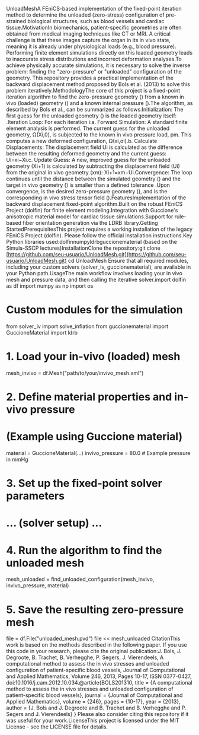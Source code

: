 UnloadMeshA FEniCS-based implementation of the fixed-point iteration method to determine the unloaded (zero-stress) configuration of pre-strained biological structures, such as blood vessels and cardiac tissue.MotivationIn biomechanics, patient-specific geometries are often obtained from medical imaging techniques like CT or MRI. A critical challenge is that these images capture the organ in its in vivo state, meaning it is already under physiological loads (e.g., blood pressure). Performing finite element simulations directly on this loaded geometry leads to inaccurate stress distributions and incorrect deformation analyses.To achieve physically accurate simulations, it is necessary to solve the inverse problem: finding the "zero-pressure" or "unloaded" configuration of the geometry. This repository provides a practical implementation of the backward displacement method proposed by Bols et al. (2013) to solve this problem iteratively.MethodologyThe core of this project is a fixed-point iteration algorithm to find the zero-pressure geometry () from a known in vivo (loaded) geometry () and a known internal pressure ().The algorithm, as described by Bols et al., can be summarized as follows:Initialization: The first guess for the unloaded geometry () is the loaded geometry itself: .Iteration Loop: For each iteration i:a. Forward Simulation: A standard finite element analysis is performed. The current guess for the unloaded geometry, Ω(Xi,0), is subjected to the known in vivo pressure load, pm​. This computes a new deformed configuration, Ω(xi,σi).b. Calculate Displacements: The displacement field Ui is calculated as the difference between the resulting deformed geometry and the current guess: Ui=xi−Xi.c. Update Guess: A new, improved guess for the unloaded geometry (Xi+1) is calculated by subtracting the displacement field (Ui) from the original in vivo geometry (xm​): Xi+1=xm​−Ui.Convergence: The loop continues until the distance between the simulated geometry () and the target in vivo geometry () is smaller than a defined tolerance .Upon convergence,  is the desired zero-pressure geometry (), and  is the corresponding in vivo stress tensor field ().FeaturesImplementation of the backward displacement fixed-point algorithm.Built on the robust FEniCS Project (dolfin) for finite element modeling.Integration with Guccione's anisotropic material model for cardiac tissue simulations.Support for rule-based fiber orientation generation via the LDRB library.Getting StartedPrerequisitesThis project requires a working installation of the legacy FEniCS Project (dolfin). Please follow the official installation instructions.Key Python libraries used:dolfinnumpyldrbguccionematerial (based on the Simula-SSCP lectures)InstallationClone the repository:git clone [https://github.com/seu-usuario/UnloadMesh.git](https://github.com/seu-usuario/UnloadMesh.git)
cd UnloadMesh
Ensure that all required modules, including your custom solvers (solver_lv, guccionematerial), are available in your Python path.UsageThe main workflow involves loading your in vivo mesh and pressure data, and then calling the iterative solver.import dolfin as df
import numpy as np
import os

# Custom modules for the simulation
from solver_lv import solve_inflation
from guccionematerial import GuccioneMaterial
import ldrb

# 1. Load your in-vivo (loaded) mesh
mesh_invivo = df.Mesh("path/to/your/invivo_mesh.xml")

# 2. Define material properties and in-vivo pressure
# (Example using Guccione material)
material = GuccioneMaterial(...)
invivo_pressure = 80.0  # Example pressure in mmHg

# 3. Set up the fixed-point solver parameters
# ... (solver setup) ...

# 4. Run the algorithm to find the unloaded mesh
mesh_unloaded = find_unloaded_configuration(mesh_invivo, invivo_pressure, material)

# 5. Save the resulting zero-pressure mesh
file = df.File("unloaded_mesh.pvd")
file << mesh_unloaded
CitationThis work is based on the methods described in the following paper. If you use this code in your research, please cite the original publication:J. Bols, J. Degroote, B. Trachet, B. Verhegghe, P. Segers, J. Vierendeels, A computational method to assess the in vivo stresses and unloaded configuration of patient-specific blood vessels, Journal of Computational and Applied Mathematics, Volume 246, 2013, Pages 10-17, ISSN 0377-0427, doi:10.1016/j.cam.2012.10.034.@article{BOLS201310,
  title = {A computational method to assess the in vivo stresses and unloaded configuration of patient-specific blood vessels},
  journal = {Journal of Computational and Applied Mathematics},
  volume = {246},
  pages = {10-17},
  year = {2013},
  author = {J. Bols and J. Degroote and B. Trachet and B. Verhegghe and P. Segers and J. Vierendeels}
}
Please also consider citing this repository if it was useful for your work.LicenseThis project is licensed under the MIT License - see the LICENSE file for details.
